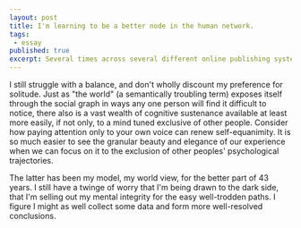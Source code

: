 ```yaml
---
layout: post
title: I'm learning to be a better node in the human network.
tags:
 - essay
published: true
excerpt: Several times across several different online publishing systems and over 15 years, nevermind paper journals, I've lamented about the delta between my actual and my preferred existential experience. I resisted for some time, and still sometimes do, becoming an active component of the human social web. Recently I've been learning the lesson that what we get out of life can be amplified by the degree to which we engage with others. There are behaviors and interactions found in even small groups of people that defy the single human unit. Consider how teaching others can help us learn more deeply those things we're explaining. This is necessarily impossible without an audience, even if that audience is only one other person (e.g., a child).
---
```

I still struggle with a balance, and don't wholly discount my preference for solitude. Just as "the world" (a semantically troubling term) exposes itself through the social graph in ways any one person will find it difficult to notice, there also is a vast wealth of cognitive sustenance available at least more easily, if not only, to a mind tuned exclusive of other people. Consider how paying attention only to your own voice can renew self-equanimity. It is so much easier to see the granular beauty and elegance of our experience when we can focus on it to the exclusion of other peoples' psychological trajectories.

The latter has been my model, my world view, for the better part of 43 years. I still have a twinge of worry that I'm being drawn to the dark side, that I'm selling out my mental integrity for the easy well-trodden paths. I figure I might as well collect some data and form more well-resolved conclusions.

